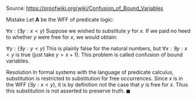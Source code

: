# 

Source: https://proofwiki.org/wiki/Confusion_of_Bound_Variables

Mistake
Let $\mathbf A$ be the WFF of predicate logic:

$\forall x: ( \exists y: x < y )$
Suppose we wished to substitute $y$ for $x$.
If we paid no heed to whether $y$ were free for $x$, we would obtain:

$\forall y: ( \exists y: y < y )$
This is plainly false for the natural numbers, but $\forall x: \exists y: x < y$ is true (just take $y = x + 1$).
This problem is called confusion of bound variables.


Resolution
In formal systems with the language of predicate calculus, substitution is restricted to substitution for free occurrences.
Since $x$ is in the WFF $(\exists y: x < y)$, it is by definition not the case that $y$ is free for $x$.
Thus this substitution is not asserted to preserve truth.
$\blacksquare$





